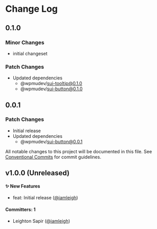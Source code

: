 # Change Log

## 0.1.0

### Minor Changes

- initial changeset

### Patch Changes

- Updated dependencies
  - @wpmudev/sui-tooltip@0.1.0
  - @wpmudev/sui-button@0.1.0

## 0.0.1

### Patch Changes

- Initial release
- Updated dependencies
  - @wpmudev/sui-button@0.0.1

All notable changes to this project will be documented in this file. See
[Conventional Commits](https://conventionalcommits.org/) for commit guidelines.

## v1.0.0 (Unreleased)

#### ✨ New Features

- feat: Initial release ([@iamleigh](https://github.com/iamleigh))

#### Committers: 1

- Leighton Sapir ([@iamleigh](https://github.com/iamleigh))
